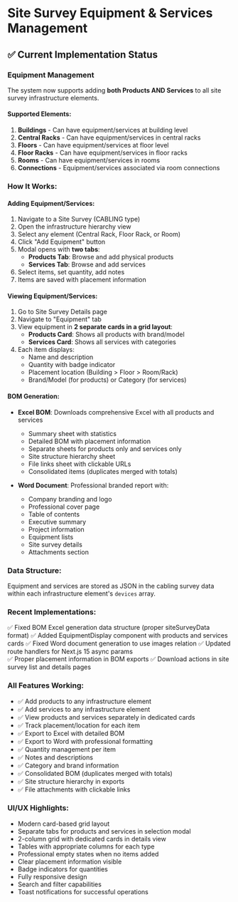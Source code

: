 # Site Survey Equipment & Services Management

## ✅ Current Implementation Status

### Equipment Management
The system now supports adding **both Products AND Services** to all site survey infrastructure elements.

#### Supported Elements:
1. **Buildings** - Can have equipment/services at building level
2. **Central Racks** - Can have equipment/services in central racks  
3. **Floors** - Can have equipment/services at floor level
4. **Floor Racks** - Can have equipment/services in floor racks
5. **Rooms** - Can have equipment/services in rooms
6. **Connections** - Equipment/services associated via room connections

### How It Works:

#### Adding Equipment/Services:
1. Navigate to a Site Survey (CABLING type)
2. Open the infrastructure hierarchy view
3. Select any element (Central Rack, Floor Rack, or Room)
4. Click "Add Equipment" button  
5. Modal opens with **two tabs**:
   - **Products Tab**: Browse and add physical products
   - **Services Tab**: Browse and add services
6. Select items, set quantity, add notes
7. Items are saved with placement information

#### Viewing Equipment/Services:
1. Go to Site Survey Details page
2. Navigate to "Equipment" tab
3. View equipment in **2 separate cards in a grid layout**:
   - **Products Card**: Shows all products with brand/model
   - **Services Card**: Shows all services with categories
4. Each item displays:
   - Name and description
   - Quantity with badge indicator
   - Placement location (Building > Floor > Room/Rack)
   - Brand/Model (for products) or Category (for services)

#### BOM Generation:
- **Excel BOM**: Downloads comprehensive Excel with all products and services
  - Summary sheet with statistics
  - Detailed BOM with placement information
  - Separate sheets for products only and services only
  - Site structure hierarchy sheet
  - File links sheet with clickable URLs
  - Consolidated items (duplicates merged with totals)

- **Word Document**: Professional branded report with:
  - Company branding and logo
  - Professional cover page
  - Table of contents
  - Executive summary
  - Project information
  - Equipment lists
  - Site survey details
  - Attachments section

### Data Structure:
Equipment and services are stored as JSON in the cabling survey data within each infrastructure element's `devices` array.

### Recent Implementations:
✅ Fixed BOM Excel generation data structure (proper siteSurveyData format)
✅ Added EquipmentDisplay component with products and services cards
✅ Fixed Word document generation to use images relation
✅ Updated route handlers for Next.js 15 async params  
✅ Proper placement information in BOM exports
✅ Download actions in site survey list and details pages

### All Features Working:
- ✅ Add products to any infrastructure element
- ✅ Add services to any infrastructure element  
- ✅ View products and services separately in dedicated cards
- ✅ Track placement/location for each item
- ✅ Export to Excel with detailed BOM
- ✅ Export to Word with professional formatting
- ✅ Quantity management per item
- ✅ Notes and descriptions
- ✅ Category and brand information
- ✅ Consolidated BOM (duplicates merged with totals)
- ✅ Site structure hierarchy in exports
- ✅ File attachments with clickable links

### UI/UX Highlights:
- Modern card-based grid layout
- Separate tabs for products and services in selection modal
- 2-column grid with dedicated cards in details view
- Tables with appropriate columns for each type
- Professional empty states when no items added
- Clear placement information visible
- Badge indicators for quantities
- Fully responsive design
- Search and filter capabilities
- Toast notifications for successful operations

